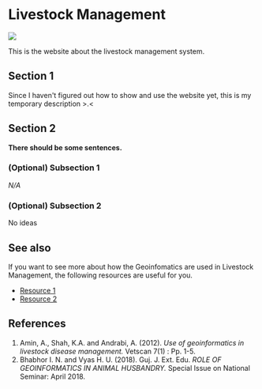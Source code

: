 # Livestock Management
![](Workspace/img/img/Cover.jpg)

This is the website about the livestock management system. 



## Section 1
Since I haven't figured out how to show and use the website yet, this is my temporary description >.<

## Section 2
**There should be some sentences.**
### (Optional) Subsection 1
*N/A*
### (Optional) Subsection 2
No ideas


## See also
If you want to see more about how the Geoinfomatics are used in Livestock Management, the following resources are useful for you.
- [Resource 1](https://www.gjoee.org/papers/874.pdf)
- [Resource 2](https://journal.vetscan.co.in/index.php/vs/article/view/111)

## References
1. Amin, A., Shah, K.A. and Andrabi, A. (2012). *Use of geoinformatics in livestock disease management.* Vetscan 7(1) : Pp. 1-5.
2. Bhabhor I. N. and Vyas H. U. (2018). Guj. J. Ext. Edu. *ROLE OF GEOINFORMATICS IN ANIMAL HUSBANDRY.* Special Issue on National Seminar: April 2018.